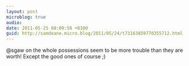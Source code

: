 ```yaml
---
layout: post
microblog: true
audio: 
date: 2011-05-25 00:09:58 +0100
guid: http://samdeane.micro.blog/2011/05/24/t73163859770355712.html
---
```

@sgaw on the whole possessions seem to be more trouble than they are worth! Except the good ones of course ;)
